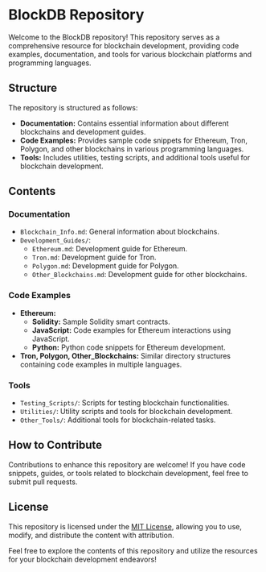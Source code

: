 # BlockDB Repository

Welcome to the BlockDB repository! This repository serves as a comprehensive resource for blockchain development, providing code examples, documentation, and tools for various blockchain platforms and programming languages.

## Structure

The repository is structured as follows:

- **Documentation:** Contains essential information about different blockchains and development guides.
- **Code Examples:** Provides sample code snippets for Ethereum, Tron, Polygon, and other blockchains in various programming languages.
- **Tools:** Includes utilities, testing scripts, and additional tools useful for blockchain development.

## Contents

### Documentation
- `Blockchain_Info.md`: General information about blockchains.
- `Development_Guides/`:
    - `Ethereum.md`: Development guide for Ethereum.
    - `Tron.md`: Development guide for Tron.
    - `Polygon.md`: Development guide for Polygon.
    - `Other_Blockchains.md`: Development guide for other blockchains.

### Code Examples
- **Ethereum:**
    - **Solidity:** Sample Solidity smart contracts.
    - **JavaScript:** Code examples for Ethereum interactions using JavaScript.
    - **Python:** Python code snippets for Ethereum development.
- **Tron, Polygon, Other_Blockchains:** Similar directory structures containing code examples in multiple languages.

### Tools
- `Testing_Scripts/`: Scripts for testing blockchain functionalities.
- `Utilities/`: Utility scripts and tools for blockchain development.
- `Other_Tools/`: Additional tools for blockchain-related tasks.

## How to Contribute
Contributions to enhance this repository are welcome! If you have code snippets, guides, or tools related to blockchain development, feel free to submit pull requests.

## License
This repository is licensed under the [MIT License](LICENSE), allowing you to use, modify, and distribute the content with attribution.

Feel free to explore the contents of this repository and utilize the resources for your blockchain development endeavors!
